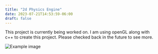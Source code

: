 ```yaml
---
title: "2d Physics Engine"
date: 2023-07-21T14:53:59-06:00
draft: false
---
```


This project is currently being worked on. I am using openGL along with c++ to create this project. Please checked back in the future to see more.


![Example image](/Rockies_in_the_morning.jpg)
